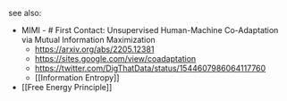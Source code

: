 see also:
- MIMI - # First Contact: Unsupervised Human-Machine Co-Adaptation via Mutual Information Maximization
	- https://arxiv.org/abs/2205.12381
	- https://sites.google.com/view/coadaptation
	- https://twitter.com/DigThatData/status/1544607986064117760
	- [[Information Entropy]]
- [[Free Energy Principle]]